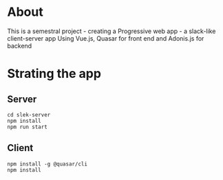 # About

This is a semestral project  - creating a Progressive web app - a slack-like client-server app
Using Vue.js, Quasar for front end and Adonis.js for backend

# Strating the app

## Server
```
cd slek-server
npm install
npm run start
```

## Client
```
npm install -g @quasar/cli 
npm install
```
